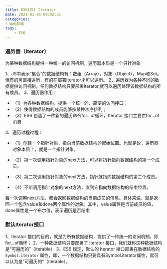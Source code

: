 ```yaml
---
title: ES6(四) Iterator
date: 2021-01-05 09:52:51
categories:
- Web前端
tags: 
    - ES6
---
```

### 遍历器（Iterator）
为某种数据结构提供一种统一的访问机制，遍历器本质是一个只针对象

1、JS中表示”集合“的数据结构有：数组（Array），对象（Object），Map和Set。但有的可直接遍历，有的在部署Iterator才可以遍历。
2、遍历器为各种不同的数据提供访问机制，任何数据结构只要部署Iterator,就可以遍历处理该数据结构的所有成员。
3、遍历器作用：
* （1）为各种数据结构，提供一个统一的、简便的访问接口；
* （2）使得数据结构的成员能够按某种次序排列；
* （3）ES6 创造了一种新的遍历命令for...of循环，Iterator 接口主要供for...of消费

4、遍历过程过程：
* （1）创建一个指针对象，指向当前数据结构的起始位置。也就是说，遍历器对象本质上，就是一个指针对象。

* （2）第一次调用指针对象的next方法，可以将指针指向数据结构的第一个成员。

* （3）第二次调用指针对象的next方法，指针就指向数据结构的第二个成员。

* （4）不断调用指针对象的next方法，直到它指向数据结构的结束位置。

每一次调用next方法，都会返回数据结构的当前成员的信息。具体来说，就是返回一个包含value和done两个属性的对象。其中，value属性是当前成员的值，done属性是一个布尔值，表示遍历是否结束

### 默认Iterator接口
1、Iterator 接口的目的，就是为所有数据结构，提供了一种统一的访问机制，即for...of循环；
2、一种数据结构只要部署了 Iterator 接口，我们就称这种数据结构是“可遍历的”（iterable）
3、ES6 规定，默认的 Iterator 接口部署在数据结构的 `Symbol.iterator` 属性，即，一个数据结构只要具有Symbol.iterator属性，就可以认为是“可遍历的”（iterable）。

